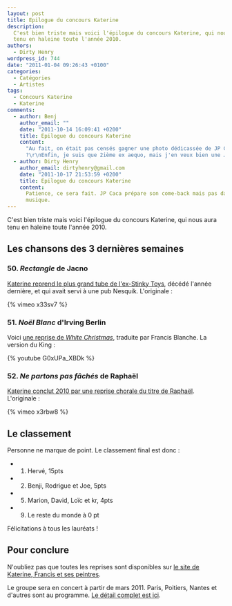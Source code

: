 ```yaml
---
layout: post
title: Epilogue du concours Katerine
description:
  C'est bien triste mais voici l'épilogue du concours Katerine, qui nous aura
  tenu en haleine toute l'année 2010.
authors:
  - Dirty Henry
wordpress_id: 744
date: "2011-01-04 09:26:43 +0100"
categories:
  - Catégories
  - Artistes
tags:
  - Concours Katerine
  - Katerine
comments:
  - author: Benj
    author_email: ""
    date: "2011-10-14 16:09:41 +0200"
    title: Epilogue du concours Katerine
    content:
      "Au fait, on était pas censés gagner une photo dédicassée de JP Caca
      ?\r\nEnfin, je suis que 2ième ex aequo, mais j'en veux bien une …"
  - author: Dirty Henry
    author_email: dirtyhenry@gmail.com
    date: "2011-10-17 21:53:59 +0200"
    title: Epilogue du concours Katerine
    content:
      Patience, ce sera fait. JP Caca prépare son come-back mais pas dans la
      musique.
---
```


C'est bien triste mais voici l'épilogue du concours Katerine, qui nous aura tenu
en haleine toute l'année 2010.

## Les chansons des 3 dernières semaines

### 50. *Rectangle* de Jacno

[Katerine reprend le plus grand tube de l'ex-Stinky Toys](http://www.katerinefrancisetsespeintres.com/rectangle.html),
décédé l'année dernière, et qui avait servi à une pub Nesquik. L'originale :

{% vimeo x33sv7 %}

### 51. *Noël Blanc* d'Irving Berlin

Voici
[une reprise de _White Christmas_](http://www.katerinefrancisetsespeintres.com/neige.html),
traduite par Francis Blanche. La version du King :

{% youtube G0xUPa_XBDk %}

### 52. *Ne partons pas fâchés* de Raphaël

[Katerine conclut 2010 par une reprise chorale du titre de Raphaël](http://www.katerinefrancisetsespeintres.com/fin.html).
L'originale :

{% vimeo x3rbw8 %}

## Le classement

Personne ne marque de point. Le classement final est donc :

- 1. Hervé, 15pts
- 2. Benji, Rodrigue et Joe, 5pts
- 5. Marion, David, Loïc et kr, 4pts
- 9. Le reste du monde à 0 pt

Félicitations à tous les lauréats !

## Pour conclure

N'oubliez pas que toutes les reprises sont disponibles sur
[le site de Katerine, Francis et ses peintres](http://www.katerinefrancisetsespeintres.com/).

Le groupe sera en concert à partir de mars 2011. Paris, Poitiers, Nantes et
d'autres sont au programme.
[Le détail complet est ici](http://www.katerinefrancisetsespeintres.com/concerts.html).
